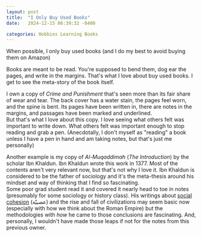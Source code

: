 ```yaml
---
layout: post
title:  "I Only Buy Used Books"
date:   2024-12-15 06:39:32 -0400

categories: Hobbies Learning Books 
---
```


When possible, I only buy used books (and I do my best to avoid buying them on Amazon)

Books are meant to be read. You're supposed to bend them, dog ear the pages, and write in the margins. That's what I love about buy used books. I get to see the meta-story of the book itself.

I own a copy of *Crime and Punishment* that's seen more than its fair share of wear and tear. The back cover has a water stain, the pages feel worn, and the spine is bent. Its pages have been written in, there are notes in the margins, and passages have been marked and underlined.   
But that's what I love about this copy. I love seeing what others felt was important to write down. What others felt was important enough to stop reading and grab a pen. (Anecdotally, I don't myself as "reading" a book unless I have a pen in hand and am taking notes, but that's just me personally)

Another example is my copy of *Al-Muqaddimah* (*The Introduction*) by the scholar Ibn Khaldun. Ibn Khaldun wrote this work in 1377. Most of the contents aren't very relevant now, but that's not why I love it. Ibn Khaldun is considered to be the father of sociology and it's the meta-thesis around his mindset and way of thinking that I find so fascinating.    
Some poor grad student read it and covered it nearly head to toe in notes (presumably for some sociology or history class). His writings about [social cohesion](https://www.semanticscholar.org/paper/A-Khaldunian-Exemplar-for-a-Historical-Sociology-Alatas/6e7a05e12689c3068eff251f1e756c4533883dd0) (عصبيّة) and the rise and fall of civilizations may seem basic now (especially with how we think about the Roman Empire) but the methodologies with *how* he came to those conclusions are fascinating. And, personally, I wouldn't have made those leaps if not for the notes from this previous owner.
